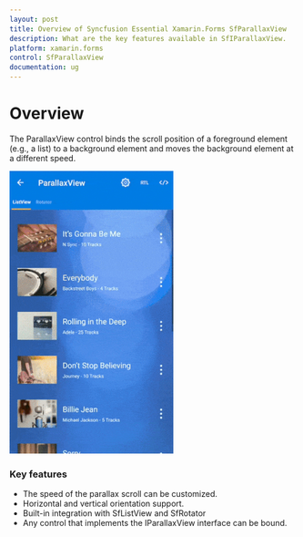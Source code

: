 ```yaml
---
layout: post
title: Overview of Syncfusion Essential Xamarin.Forms SfParallaxView
description: What are the key features available in SfIParallaxView.
platform: xamarin.forms
control: SfParallaxView
documentation: ug
---
```


# Overview

The ParallaxView control binds the scroll position of a foreground element (e.g., a list) to a background element and moves the background element at a different speed.

![SfParallaxView](ParallaxView_Images/parallaxview.gif)

### Key features

* The speed of the parallax scroll can be customized.
* Horizontal and vertical orientation support.
* Built-in integration with SfListView and SfRotator
* Any control that implements the IParallaxView interface can be bound.